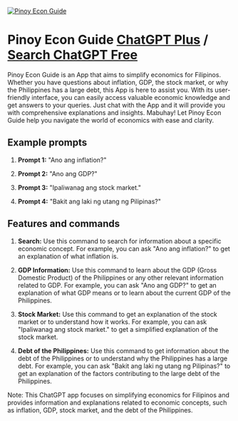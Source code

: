 
[![Pinoy Econ Guide](https://files.oaiusercontent.com/file-amHXUU79QvrtwZvo7fPKUa0f?se=2123-10-18T01%3A03%3A56Z&sp=r&sv=2021-08-06&sr=b&rscc=max-age%3D31536000%2C%20immutable&rscd=attachment%3B%20filename%3De165aad7-cf69-48f9-bbaf-c35df4618b82.png&sig=tJoLq0iVUqjn81Uwz9y5PsvdVTExTC/GsNsqnejXpFc%3D)](https://chat.openai.com/g/g-tE0Y6v7id-pinoy-econ-guide)

# Pinoy Econ Guide [ChatGPT Plus](https://chat.openai.com/g/g-tE0Y6v7id-pinoy-econ-guide) / [Search ChatGPT Free](https://gptcall.net/index.html#/?search=Pinoy%20Econ%20Guide)

Pinoy Econ Guide is an App that aims to simplify economics for Filipinos. Whether you have questions about inflation, GDP, the stock market, or why the Philippines has a large debt, this App is here to assist you. With its user-friendly interface, you can easily access valuable economic knowledge and get answers to your queries. Just chat with the App and it will provide you with comprehensive explanations and insights. Mabuhay! Let Pinoy Econ Guide help you navigate the world of economics with ease and clarity.

## Example prompts

1. **Prompt 1:** "Ano ang inflation?"

2. **Prompt 2:** "Ano ang GDP?"

3. **Prompt 3:** "Ipaliwanag ang stock market."

4. **Prompt 4:** "Bakit ang laki ng utang ng Pilipinas?"

## Features and commands

1. **Search:** Use this command to search for information about a specific economic concept. For example, you can ask "Ano ang inflation?" to get an explanation of what inflation is.

2. **GDP Information:** Use this command to learn about the GDP (Gross Domestic Product) of the Philippines or any other relevant information related to GDP. For example, you can ask "Ano ang GDP?" to get an explanation of what GDP means or to learn about the current GDP of the Philippines.

3. **Stock Market:** Use this command to get an explanation of the stock market or to understand how it works. For example, you can ask "Ipaliwanag ang stock market." to get a simplified explanation of the stock market.

4. **Debt of the Philippines:** Use this command to get information about the debt of the Philippines or to understand why the Philippines has a large debt. For example, you can ask "Bakit ang laki ng utang ng Pilipinas?" to get an explanation of the factors contributing to the large debt of the Philippines.

Note: This ChatGPT app focuses on simplifying economics for Filipinos and provides information and explanations related to economic concepts, such as inflation, GDP, stock market, and the debt of the Philippines.


